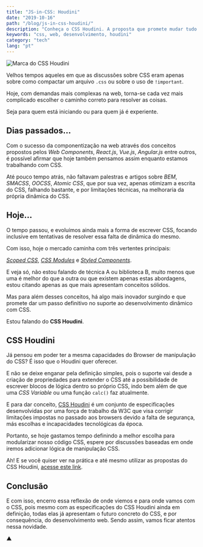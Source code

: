 ```yaml
---
title: "JS-in-CSS: Houdini"
date: "2019-10-16"
path: "/blog/js-in-css-houdini/"
description: "Conheça o CSS Houdini. A proposta que promete mudar tudo o que conhecemos sobre desenvolvimento CSS."
keywords: "css, web, desenvolvimento, houdini"
category: "tech"
lang: "pt"
---
```


![Marca do CSS Houdini](https://user-images.githubusercontent.com/1680157/66880657-384bbb00-ef9a-11e9-9461-5722979ab303.png)

Velhos tempos aqueles em que as discussões sobre CSS eram apenas sobre como compactar um arquivo `.css` ou sobre o uso de `!important`.

Hoje, com demandas mais complexas na web, torna-se cada vez mais complicado escolher o caminho correto para resolver as coisas.

Seja para quem está iniciando ou para quem já é experiente.

## Dias passados...

Com o sucesso da componentização na web através dos conceitos propostos pelos _Web Components_, _React.js_, _Vue.js_, _Angular.js_ entre outros, é possível afirmar que hoje também pensamos assim enquanto estamos trabalhando com CSS.

Até pouco tempo atrás, não faltavam palestras e artigos sobre _BEM_, _SMACSS_, _OOCSS_, _Atomic CSS_, que por sua vez, apenas otimizam a escrita do CSS, falhando bastante, e por limitações técnicas, na melhoraria da própria dinâmica do CSS.

## Hoje…

O tempo passou, e evoluímos ainda mais a forma de escrever CSS, focando inclusive em tentativas de resolver essa falta de dinâmica do mesmo.

Com isso, hoje o mercado caminha com três vertentes principais:

<a href="https://vue-loader-v14.vuejs.org/pt_BR/features/scoped-css.html" target="_blank" rel="noopener noreferrer">_Scoped CSS_</a>, <a href="https://github.com/css-modules/css-modules" target="_blank" rel="noopener noreferrer">_CSS Modules_</a> e <a href="https://itnext.io/thinking-in-styled-components-e230ea37c52c" target="_blank" rel="noopener noreferrer">_Styled Components_</a>.

E veja só, não estou falando de técnica A ou biblioteca B, muito menos que uma é melhor do que a outra ou que existem apenas estas abordagens, estou citando apenas as que mais apresentam conceitos sólidos.

Mas para além desses conceitos, há algo mais inovador surgindo e que promete dar um passo definitivo no suporte ao desenvolvimento dinâmico com CSS.

Estou falando do **CSS Houdini**.

## CSS Houdini

Já pensou em poder ter a mesma capacidades do Browser de manipulação do CSS? É isso que o Houdini quer oferecer.

E não se deixe enganar pela definição simples, pois o suporte vai desde a criação de propriedades para extender o CSS até a possibilidade de escrever blocos de lógica dentro so próprio CSS, indo bem além de que uma _CSS Variable_ ou uma função `calc()` faz atualmente.

E para dar conceito, <a href="https://developer.mozilla.org/en-US/docs/Web/Houdini" target="_blank" rel="noopener noreferrer">CSS Houdini</a> é um conjunto de especificações desenvolvidas por uma força de trabalho da W3C que visa corrigir limitações impostas no passado aos browsers devido a falta de segurança, más escolhas e incapacidades tecnológicas da época.

Portanto, se hoje gastamos tempo definindo a melhor escolha para modularizar nosso código CSS, espere por discussões baseadas em onde iremos adicionar lógica de manipulação CSS.

Ah! E se você quiser ver na prática e até mesmo utilizar as propostas do CSS Houdini, <a href="https://houdini.glitch.me/" target="_blank" rel="noopener noreferrer">acesse este link</a>.

## Conclusão

E com isso, encerro essa reflexão de onde viemos e para onde vamos com o CSS, pois mesmo com as especificações do CSS Houdini ainda em definição, todas elas já apresentam o futuro concreto do CSS, e por consequência, do desenvolvimento web. Sendo assim, vamos ficar atentos nessa novidade.

▲
